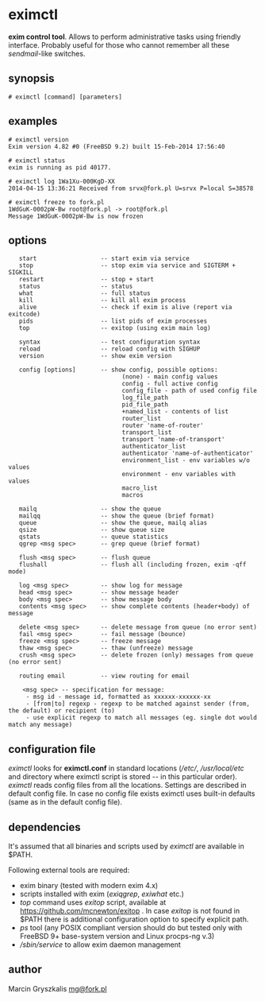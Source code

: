 eximctl
=======

**exim control tool**. Allows to perform administrative tasks using friendly interface. Probably useful for those who cannot remember all these *sendmail*-like switches.

## synopsis
```
# eximctl [command] [parameters]
```

## examples
```
# eximctl version
Exim version 4.82 #0 (FreeBSD 9.2) built 15-Feb-2014 17:56:40

# eximctl status
exim is running as pid 40177.

# eximctl log 1Wa1Xu-000KgD-XX
2014-04-15 13:36:21 Received from srvx@fork.pl U=srvx P=local S=38578

# eximctl freeze to fork.pl
1WdGuK-0002pW-Bw root@fork.pl -> root@fork.pl
Message 1WdGuK-0002pW-Bw is now frozen
```

## options
```
   start                  -- start exim via service
   stop                   -- stop exim via service and SIGTERM + SIGKILL
   restart                -- stop + start
   status                 -- status
   what                   -- full status
   kill                   -- kill all exim process
   alive                  -- check if exim is alive (report via exitcode)
   pids                   -- list pids of exim processes
   top                    -- exitop (using exim main log)

   syntax                 -- test configuration syntax
   reload                 -- reload config with SIGHUP
   version                -- show exim version

   config [options]       -- show config, possible options:
                                (none) - main config values
                                config - full active config
                                config_file - path of used config file
                                log_file_path
                                pid_file_path
                                +named_list - contents of list
                                router_list
                                router 'name-of-router'
                                transport_list
                                transport 'name-of-transport'
                                authenticator_list
                                authenticator 'name-of-authenticator'
                                environment_list - env variables w/o values
                                environment - env variables with values
                                macro_list
                                macros

   mailq                  -- show the queue
   mailqq                 -- show the queue (brief format)
   queue                  -- show the queue, mailq alias
   qsize                  -- show queue size
   qstats                 -- queue statistics
   qgrep <msg spec>       -- grep queue (brief format)

   flush <msg spec>       -- flush queue
   flushall               -- flush all (including frozen, exim -qff mode)

   log <msg spec>         -- show log for message
   head <msg spec>        -- show message header
   body <msg spec>        -- show message body
   contents <msg spec>    -- show complete contents (header+body) of message

   delete <msg spec>      -- delete message from queue (no error sent)
   fail <msg spec>        -- fail message (bounce)
   freeze <msg spec>      -- freeze message
   thaw <msg spec>        -- thaw (unfreeze) message
   crush <msg spec>       -- delete frozen (only) messages from queue (no error sent)

   routing email          -- view routing for email

    <msg spec> -- specification for message:
     - msg id - message id, formatted as xxxxxx-xxxxxx-xx
     - [from|to] regexp - regexp to be matched against sender (from, the default) or recipient (to)
     - use explicit regexp to match all messages (eg. single dot would match any message)
```
## configuration file
*eximctl* looks for **eximctl.conf** in standard locations (*/etc/*, */usr/local/etc* and directory where eximctl script is stored -- in this particular order). *eximctl* reads config files from all the locations. Settings are described in default config file. In case no config file exists eximctl uses built-in defaults (same as in the default config file).

## dependencies

It's assumed that all binaries and scripts used by *eximctl* are available in $PATH.

Following external tools are required:

 * exim binary (tested with modern exim 4.x)
 * scripts installed with exim (*exiqgrep*, *exiwhat* etc.)
 * *top* command uses *exitop* script, available at https://github.com/mcnewton/exitop . In case *exitop* is not found in $PATH there is additional configuration option to specify explicit path.
 * *ps* tool (any POSIX compliant version should do but tested only with FreeBSD 9+ base-system version and Linux procps-ng v.3)
 * */sbin/service* to allow exim daemon management

## author

Marcin Gryszkalis <mg@fork.pl>
